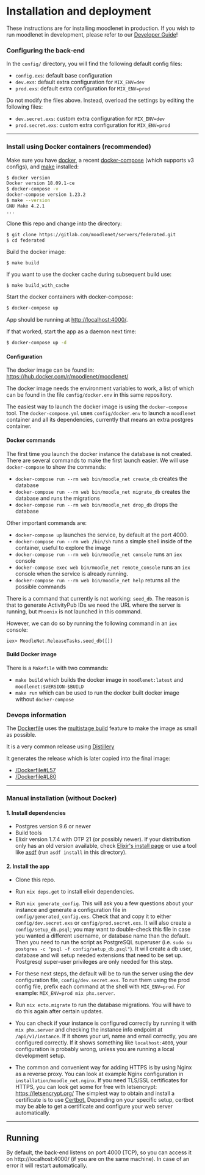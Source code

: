 # Installation and deployment

These instructions are for installing moodlenet in production. If you
wish to run moodlenet in development, please refer to our [Developer
Guide](https://gitlab.com/moodlenet/servers/federated/blob/develop/HACKING.md)!

### Configuring the back-end

In the `config/` directory, you will find the following default config files:

* `config.exs`: default base configuration
* `dev.exs`: default extra configuration for `MIX_ENV=dev`
* `prod.exs`: default extra configuration for `MIX_ENV=prod`


Do not modify the files above. Instead, overload the settings by editing the following files:

* `dev.secret.exs`: custom extra configuration for `MIX_ENV=dev`
* `prod.secret.exs`: custom extra configuration for `MIX_ENV=prod`

---

### Install using Docker containers (recommended)

Make sure you have [docker](https://www.docker.com/), a recent [docker-compose](https://docs.docker.com/compose/install/#install-compose) (which supports v3 configs), and [make](https://www.gnu.org/software/make/) installed:

```sh
$ docker version
Docker version 18.09.1-ce
$ docker-compose -v                                                                                                                                              ±[●][develop]
docker-compose version 1.23.2
$ make --version
GNU Make 4.2.1
...
```

Clone this repo and change into the directory:
```sh
$ git clone https://gitlab.com/moodlenet/servers/federated.git
$ cd federated
```

Build the docker image:

```
$ make build
```

If you want to use the docker cache during subsequent build use:

```
$ make build_with_cache
```

Start the docker containers with docker-compose:

```sh
$ docker-compose up
```

App should be running at [http://localhost:4000/](http://localhost:4000/).

If that worked, start the app as a daemon next time:
```sh
$ docker-compose up -d
```

#### Configuration

The docker image can be found in: https://hub.docker.com/r/moodlenet/moodlenet/

The docker image needs the environment variables to work, a list of which can be found in the file `config/docker.env` in this same repository.

The easiest way to launch the docker image is using the `docker-compose` tool.
The `docker-compose.yml` uses `config/docker.env` to launch a `moodlenet` container and all its dependencies, currently that means an extra postgres container.

#### Docker commands

The first time you launch the docker instance the database is not created.
There are several commands to make the first launch easier.
We will use `docker-compose` to show the commands:

* `docker-compose run --rm web bin/moodle_net create_db` creates the database
* `docker-compose run --rm web bin/moodle_net migrate_db` creates the database and runs the migrations
* `docker-compose run --rm web bin/moodle_net drop_db` drops the database

Other important commands are:

* `docker-compose up` launches the service, by default at the port 4000.
* `docker-compose run --rm web /bin/sh` runs a simple shell inside of the container, useful to explore the image
* `docker-compose run --rm web bin/moodle_net console` runs an `iex` console
* `docker-compose exec web bin/moodle_net remote_console` runs an `iex` console when the service is already running.
* `docker-compose run --rm web bin/moodle_net help` returns all the possible commands

There is a command that currently is not working: `seed_db`.
The reason is that to generate ActivityPub IDs we need the URL where the server is running, but `Phoenix` is not launched in this command.

However, we can do so by running the following command in an `iex` console:

`iex> MoodleNet.ReleaseTasks.seed_db([])`

#### Build Docker image

There is a `Makefile` with two commands:

* `make build` which builds the docker image in `moodlenet:latest` and `moodlenet:$VERSION-$BUILD`
* `make run` which can be used to run the docker built docker image without `docker-compose`

### Devops information

The [Dockerfile](https://gitlab.com/moodlenet/servers/federated/blob/develop/Dockerfile) uses the [multistage build](https://docs.docker.com/develop/develop-images/multistage-build/) feature to make the image as small as possible.

It is a very common release using [Distillery](https://hexdocs.pm/distillery/home.html)

It generates the release which is later copied into the final image:
*   [/Dockerfile#L57](https://gitlab.com/moodlenet/servers/federated/blob/develop/Dockerfile#L57)
*   [/Dockerfile#L80](https://gitlab.com/moodlenet/servers/federated/blob/develop/Dockerfile#L80)

---

### Manual installation (without Docker)

#### 1. Install dependencies

* Postgres version 9.6 or newer
* Build tools
* Elixir version 1.7.4 with OTP 21 (or possibly newer). If your distribution only has an old version available, check [Elixir's install page](https://elixir-lang.org/install.html) or use a tool like [asdf](https://github.com/asdf-vm/asdf) (run `asdf install` in this directory).

#### 2. Install the app

* Clone this repo.

* Run `mix deps.get` to install elixir dependencies.

* Run `mix generate_config`. This will ask you a few questions about your instance and generate a configuration file in `config/generated_config.exs`. Check that and copy it to either `config/dev.secret.exs` or `config/prod.secret.exs`. It will also create a `config/setup_db.psql`; you may want to double-check this file in case you wanted a different username, or database name than the default. Then you need to run the script as PostgreSQL superuser (i.e. `sudo su postgres -c "psql -f config/setup_db.psql"`). It will create a db user, database and will setup needed extensions that need to be set up. Postgresql super-user privileges are only needed for this step.

* For these next steps, the default will be to run the server using the dev configuration file, `config/dev.secret.exs`. To run them using the prod config file, prefix each command at the shell with `MIX_ENV=prod`. For example: `MIX_ENV=prod mix phx.server`.

* Run `mix ecto.migrate` to run the database migrations. You will have to do this again after certain updates.

* You can check if your instance is configured correctly by running it with `mix phx.server` and checking the instance info endpoint at `/api/v1/instance`. If it shows your uri, name and email correctly, you are configured correctly. If it shows something like `localhost:4000`, your configuration is probably wrong, unless you are running a local development setup.

* The common and convenient way for adding HTTPS is by using Nginx as a reverse proxy. You can look at example Nginx configuration in `installation/moodle_net.nginx`. If you need TLS/SSL certificates for HTTPS, you can look get some for free with letsencrypt: https://letsencrypt.org/
  The simplest way to obtain and install a certificate is to use [Certbot.](https://certbot.eff.org) Depending on your specific setup, certbot may be able to get a certificate and configure your web server automatically.

---

## Running

By default, the back-end listens on port 4000 (TCP), so you can access it on http://localhost:4000/ (if you are on the same machine). In case of an error it will restart automatically.

